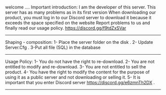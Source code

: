 welcome ....
Important introduction:
I am the developer of this server. This server has as many problems as in its first version
When downloading our product, you must log in to our Discord server to download it because it exceeds the space specified on the website
Report problems to us and finally read our usage policy.
https://discord.gg/f9tdZxSVar
----------------------------------------------------------------------------------------------------- -----------------
Shaping - composition:
1- Place the server folder on the disk  .
2- Update Server.Cfg  .
3-Put all file (SQL) in the database
----------------------------------------------------------------------------------------------------- ---------------------
Usage Policy:
1- You do not have the right to re-download.
2- You are not entitled to modify and re-download.
3- You are not entitled to sell the product.
4- You have the right to modify the content for the purpose of using it as a public server and not downloading or selling it.
5- It is important that you enter Discord server https://discord.gg/e6zmnTh2DX .
----------------------------------------------------------------------------------------------------- ------------------------
